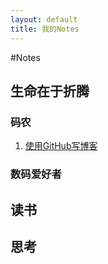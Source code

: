 ```yaml
---
layout: default 
title: 我的Notes
---
```


#Notes

## 生命在于折腾

### 码农

1. [使用GitHub写博客](/new-blog/)
### 数码爱好者

## 读书

## 思考
